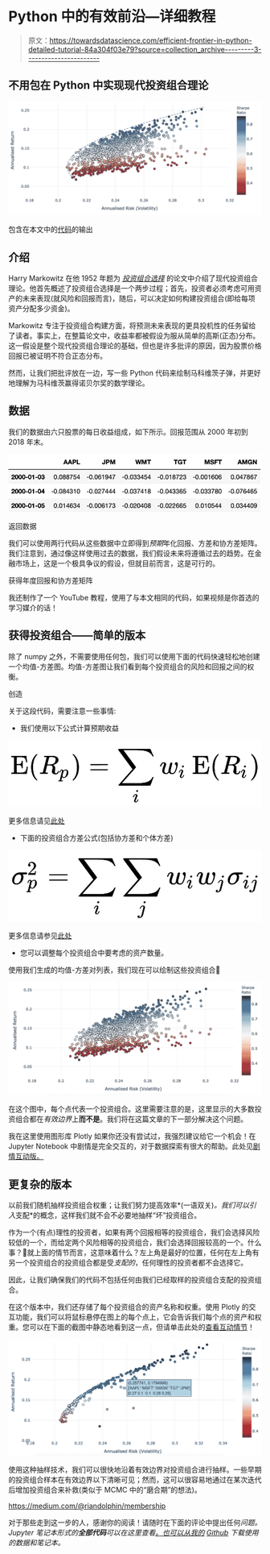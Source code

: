 # Python 中的有效前沿—详细教程

> 原文：<https://towardsdatascience.com/efficient-frontier-in-python-detailed-tutorial-84a304f03e79?source=collection_archive---------3----------------------->

## 不用包在 Python 中实现现代投资组合理论

![](img/2e96046c20549b37115cbcaa356e4ff6.png)

包含在本文中的[代码](https://nbviewer.jupyter.org/github/rian-dolphin/Efficient-Frontier-Python/blob/main/Markowitz.ipynb)的输出

## 介绍

Harry Markowitz 在他 1952 年题为 [*投资组合选择*](https://www.math.ust.hk/~maykwok/courses/ma362/07F/markowitz_JF.pdf) 的论文中介绍了现代投资组合理论。他首先概述了投资组合选择是一个两步过程；首先，投资者必须考虑可用资产的未来表现(就风险和回报而言)，随后，可以决定如何构建投资组合(即给每项资产分配多少资金)。

Markowitz 专注于投资组合构建方面，将预测未来表现的更具投机性的任务留给了读者。事实上，在整篇论文中，收益率都被假设为服从简单的高斯(正态)分布。这一假设是整个现代投资组合理论的基础，但也是许多批评的原因，因为股票价格回报已被证明不符合正态分布。

然而，让我们把批评放在一边，写一些 Python 代码来绘制马科维茨子弹，并更好地理解为马科维茨赢得诺贝尔奖的数学理论。

## 数据

我们的数据由六只股票的每日收益组成，如下所示。回报范围从 2000 年初到 2018 年末。

![](img/9069707b0686c1dc843fe090d4396a81.png)

返回数据

我们可以使用两行代码从这些数据中立即得到*预期*年化回报、方差和协方差矩阵。我们注意到，通过像这样使用过去的数据，我们假设未来将遵循过去的趋势。在金融市场上，这是一个极具争议的假设，但就目前而言，这是可行的。

获得年度回报和协方差矩阵

我还制作了一个 YouTube 教程，使用了与本文相同的代码，如果视频是你首选的学习媒介的话！

## 获得投资组合——简单的版本

除了 numpy 之外，不需要使用任何包，我们可以使用下面的代码快速轻松地创建一个均值-方差图。均值-方差图让我们看到每个投资组合的风险和回报之间的权衡。

创造

关于这段代码，需要注意一些事情:

*   我们使用以下公式计算预期收益

![](img/fec43cfe9ce5bf0af042963fe140f830.png)

更多信息请见[此处](https://en.wikipedia.org/wiki/Modern_portfolio_theory)

*   下面的投资组合方差公式(包括协方差和个体方差)

![](img/b648a8996967ebca787230c63e88d036.png)

更多信息请参见[此处](https://en.wikipedia.org/wiki/Modern_portfolio_theory)

*   您可以调整每个投资组合中要考虑的资产数量。

使用我们生成的均值-方差对列表，我们现在可以绘制这些投资组合🎉

![](img/f411e6b85fc4628467832a1811b4dd4a.png)

在这个图中，每个点代表一个投资组合。这里需要注意的是，这里显示的大多数投资组合都在*有效边界*上**而不是**。我们将在这篇文章的下一部分解决这个问题。

我在这里使用图形库 Plotly 如果你还没有尝试过，我强烈建议给它一个机会！在 Jupyter Notebook 中剧情是完全交互的，对于数据探索有很大的帮助。此处见[剧情互动版。](https://nbviewer.jupyter.org/github/rian-dolphin/Efficient-Frontier-Python/blob/main/Markowitz.ipynb)

## 更复杂的版本

以前我们随机抽样投资组合权重；让我们努力提高效率*(一语双关)*。我们可以引入*支配*的概念，这样我们就不会不必要地抽样“坏”投资组合。

作为一个(有点)理性的投资者，如果有两个回报相等的投资组合，我们会选择风险较低的一个，而给定两个风险相等的投资组合，我们会选择回报较高的一个。什么事？🤞就上面的情节而言，这意味着什么？左上角是最好的位置，任何在左上角有另一个投资组合的投资组合都是受*支配的*，任何理性的投资者都不会选择它。

因此，让我们确保我们的代码不包括任何由我们已经取样的投资组合支配的投资组合。

在这个版本中，我们还存储了每个投资组合的资产名称和权重。使用 Plotly 的交互功能，我们可以将鼠标悬停在图上的每个点上，它会告诉我们每个点的资产和权重。您可以在下面的截图中静态地看到这一点，但请单击此处的[查看互动情节](https://nbviewer.jupyter.org/github/rian-dolphin/Efficient-Frontier-Python/blob/main/Markowitz.ipynb)！

![](img/cf5b04df1ade94c323e4b3338dcc294e.png)

使用这种抽样技术，我们可以很快地沿着有效边界对投资组合进行抽样。一些早期的投资组合样本在有效边界以下清晰可见；然而，这可以很容易地通过在某次迭代后增加投资组合来补救(类似于 MCMC 中的“磨合期”的想法)。

<https://medium.com/@riandolphin/membership>  

对于那些走到这一步的人，感谢你的阅读！请随时在下面的评论中提出任何*问题。Jupyter 笔记本形式的**全部代码**可以在这里查看[。也可以从我的](https://nbviewer.jupyter.org/github/rian-dolphin/Efficient-Frontier-Python/blob/main/Markowitz.ipynb) [Github](https://github.com/rian-dolphin/Efficient-Frontier-Python) 下载使用的数据和笔记本。*